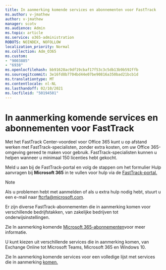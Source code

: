 ```yaml
---
title: In aanmerking komende services en abonnementen voor FastTrack
ms.author: v-jmathew
author: v-jmathew
manager: scotv
ms.audience: Admin
ms.topic: article
ms.service: o365-administration
ROBOTS: NOINDEX, NOFOLLOW
localization_priority: Normal
ms.collection: Adm_O365
ms.custom:
- "9003885"
- "6938"
ms.openlocfilehash: bb91628ac9df19cbaf17f53c3c5db13b9b592ffb
ms.sourcegitcommit: 3e16fd8b7704bd44e07be90816a350bad21bcb1d
ms.translationtype: MT
ms.contentlocale: nl-NL
ms.lasthandoff: 02/10/2021
ms.locfileid: "50194501"
---
```

# <a name="eligible-services-and-plans-for-fasttrack"></a>In aanmerking komende services en abonnementen voor FastTrack

Met het FastTrack Center-voordeel voor Office 365 kunt u op afstand werken met FastTrack-specialisten, zonder extra kosten, om uw Office 365-omgeving gereed te maken voor gebruik. FastTrack-specialisten kunnen u helpen wanneer u minimaal 150 licenties hebt gekocht.

Meld u aan bij de FastTrack-portal en volg de stappen om het formulier Hulp aanvragen bij **Microsoft 365** in te vullen voor hulp via de [FastTrack-portal.](https://go.microsoft.com/fwlink/?linkid=2125443)

> [!NOTE]
> Als u problemen hebt met aanmelden of als [](mailto:ftcrfa@microsoft.com)u extra hulp nodig hebt, stuurt u een e-mail naar ftcrfa@microsoft.com.

Er zijn diverse FastTrack-abonnementen die in aanmerking komen voor verschillende bedrijfstakken, van zakelijke bedrijven tot onderwijsinstellingen.

Zie In aanmerking komende [Microsoft 365-abonnementen](https://go.microsoft.com/fwlink/?linkid=2125459)voor meer informatie.

U kunt kiezen uit verschillende services die in aanmerking komen, van Exchange Online tot Microsoft Teams, Microsoft 365 en Windows 10.

Zie In aanmerking komende services voor een volledige lijst met services die in aanmerking [komen.](https://go.microsoft.com/fwlink/?linkid=2125636)
